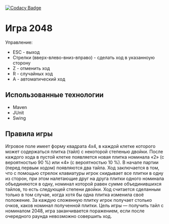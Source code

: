 [![Codacy Badge](https://api.codacy.com/project/badge/Grade/c5f877e4bb5b4285b5d5c84c0cd0fe27)](https://www.codacy.com/app/AlexeyKorban/game?utm_source=github.com&amp;utm_medium=referral&amp;utm_content=AlexeyKorban/game&amp;utm_campaign=Badge_Grade)

# Игра 2048

Управление:
*   ESC - выход
*   Стрелки (вверх-влево-вниз-вправо) - сделать ход в указанноую сторону
*   Z - отменить ход
*   R - случайных ход
*   A - автоматический ход

##  Использованные технологии
*   Maven
*   JUnit
*   Swing

## Правила игры

Игровое поле имеет форму квадрата 4x4, в каждой клетке которого может содержаться плитка (тайл) с некоторой степенью двойки. После каждого хода в пустой клетке появляется новая плитка номинала «2» (с вероятностью 90 %) или «4» (с вероятностью 10 %). В начале партии (перед первым ходом) появляются два тайла. Ход заключается в том, что с помощью стрелок клавиатуры игрок скидывает все плитки в одну из сторон, при этом налетающие друг на друга плитки одного номинала объединяются в одну, номинал которой равен сумме объединившихся тайлов, то есть следующей степени двойки. Ход считается сделанным только в том случае, когда хотя бы одна плитка изменила своё положение. За каждую сложенную плитку игрок получает столько очков, каков номинал полученной плитки. Цель игры — получить тайл с номиналом 2048, игра заканчивается поражением, если после очередного раунда невозможно совершить ход. 